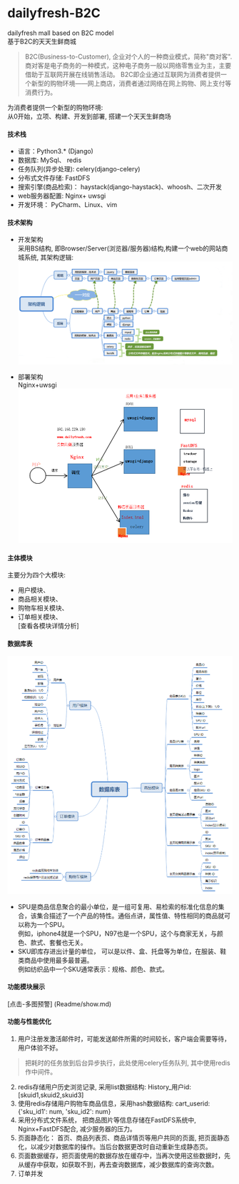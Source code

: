 # dailyfresh-B2C
dailyfresh mall based on B2C model  
基于B2C的天天生鲜商城  
> B2C(Business-to-Customer), 企业对个人的一种商业模式，简称"商对客". 商对客是电子商务的一种模式，这种电子商务一般以网络零售业为主，主要借助于互联网开展在线销售活动。 B2C即企业通过互联网为消费者提供一个新型的购物环境——网上商店，消费者通过网络在网上购物、网上支付等消费行为。

为消费者提供一个新型的购物环境:   
从0开始，立项、构建、开发到部署, 搭建一个天天生鲜商场

#### 技术栈
- 语言：Python3.* (Django)
- 数据库: MySql、 redis
- 任务队列(异步处理): celery(django-celery)   
- 分布式文件存储: FastDFS
- 搜索引擎(商品检索)：  haystack(django-haystack)、whoosh、二次开发   
- web服务器配置: Nginx+ uwsgi   
- 开发环境： PyCharm、Linux、vim


#### 技术架构
* 开发架构    
采用BS结构, 即Browser/Server(浏览器/服务器)结构,构建一个web的网站商城系统, 其架构逻辑:   
![frame](Readme/framework.png)

* 部署架构     
Nginx+uwsgi     
![deploy](Readme/deploy.PNG)


####  主体模块  
主要分为四个大模块:    
* 用户模块、    
* 商品相关模块、    
* 购物车相关模块、   
* 订单相关模块、    
[查看各模块详情分析]


####  数据库表
![DB](Readme/DBtables.png)
* SPU是商品信息聚合的最小单位，是一组可复用、易检索的标准化信息的集合，该集合描述了一个产品的特性。通俗点讲，属性值、特性相同的商品就可以称为一个SPU。     
例如，iphone4就是一个SPU，N97也是一个SPU，这个与商家无关，与颜色、款式、套餐也无关。
* SKU即库存进出计量的单位， 可以是以件、盒、托盘等为单位，在服装、鞋类商品中使用最多最普遍。   
例如纺织品中一个SKU通常表示：规格、颜色、款式。


#### 功能模块展示      
[点击-多图预警] (Readme/show.md)


#### 功能与性能优化
1. 用户注册发激活邮件时，可能发送邮件所需的时间较长，客户端会需要等待，用户体验不好。     
 > 把耗时的任务放到后台异步执行，此处使用celery任务队列, 其中使用redis作中间件。  
2. redis存储用户历史浏览记录, 采用list数据结构: History_用户id: [skuid1,skuid2,skuid3]
3. 使用redis存储用户购物车商品信息，采用hash数据结构: cart_userid: {'sku_id1': num, 'sku_id2': num}    
4. 采用分布式文件系统， 把商品图片等信息存储在FastDFS系统中, Nginx+FastDFS配合, 减少服务器的压力。         
5. 页面静态化： 首页、商品列表页、商品详情页等用户共同的页面, 把页面静态化，以减少对数据库的操作。当后台数据更改时自动重新生成静态页。  
6. 页面数据缓存，把页面使用的数据存放在缓存中，当再次使用这些数据时，先从缓存中获取，如获取不到，再去查询数据库，减少数据库的查询次数。  
7. 订单并发



